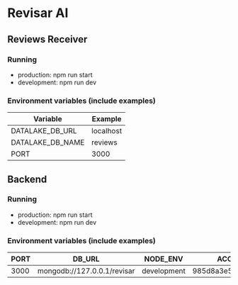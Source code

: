# Revisar AI

## Reviews Receiver
### Running
* production: npm run start
* development: npm run dev
### Environment variables (include examples)
| Variable | Example |
| --- | --- |
| DATALAKE_DB_URL | localhost |
| DATALAKE_DB_NAME | reviews |
| PORT | 3000 |


## Backend
### Running
* production: npm run start
* development: npm run dev
### Environment variables (include examples)
PORT | DB_URL | NODE_ENV | ACCESS_TOKEN_SECRET | REFRESH_TOKEN_SECRET | ACCESS_TOKEN_EXPIRATION
--- | --- | --- |--- |--- |---
3000 | mongodb://127.0.0.1/revisar | development | 985d8a3e524f5c05a8f9c0e4b02f5642 | 985d8a3e524f5c05a8f9c0e4b02f5642 | 1h